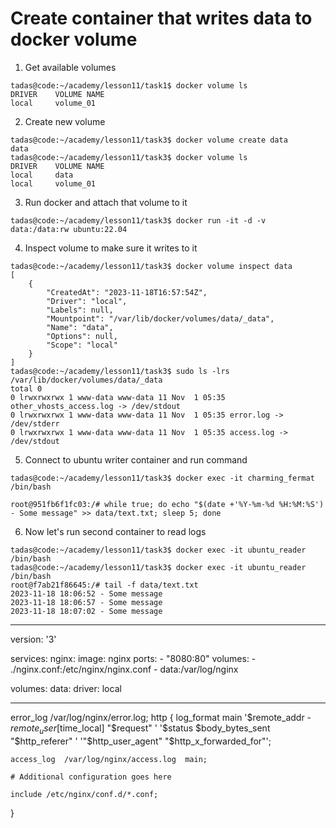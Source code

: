 # Create container that writes data to docker volume

1. Get available volumes
```shell
tadas@code:~/academy/lesson11/task1$ docker volume ls
DRIVER    VOLUME NAME
local     volume_01
```

2. Create new volume
```shell
tadas@code:~/academy/lesson11/task3$ docker volume create data
data
tadas@code:~/academy/lesson11/task3$ docker volume ls
DRIVER    VOLUME NAME
local     data
local     volume_01
```

3. Run docker and attach that volume to it
```shell
tadas@code:~/academy/lesson11/task3$ docker run -it -d -v data:/data:rw ubuntu:22.04
```
4. Inspect volume to make sure it writes to it
```shell
tadas@code:~/academy/lesson11/task3$ docker volume inspect data
[
    {
        "CreatedAt": "2023-11-18T16:57:54Z",
        "Driver": "local",
        "Labels": null,
        "Mountpoint": "/var/lib/docker/volumes/data/_data",
        "Name": "data",
        "Options": null,
        "Scope": "local"
    }
]
tadas@code:~/academy/lesson11/task3$ sudo ls -lrs /var/lib/docker/volumes/data/_data
total 0
0 lrwxrwxrwx 1 www-data www-data 11 Nov  1 05:35 other_vhosts_access.log -> /dev/stdout
0 lrwxrwxrwx 1 www-data www-data 11 Nov  1 05:35 error.log -> /dev/stderr
0 lrwxrwxrwx 1 www-data www-data 11 Nov  1 05:35 access.log -> /dev/stdout

```
5. Connect to ubuntu writer container and run command
```shell
tadas@code:~/academy/lesson11/task3$ docker exec -it charming_fermat /bin/bash
```
```shell
root@951fb6f1fc03:/# while true; do echo "$(date +'%Y-%m-%d %H:%M:%S') - Some message" >> data/text.txt; sleep 5; done
```

6. Now let's run second container to read logs
```shell
tadas@code:~/academy/lesson11/task3$ docker exec -it ubuntu_reader /bin/bash
tadas@code:~/academy/lesson11/task3$ docker exec -it ubuntu_reader /bin/bash
root@f7ab21f86645:/# tail -f data/text.txt 
2023-11-18 18:06:52 - Some message
2023-11-18 18:06:57 - Some message
2023-11-18 18:07:02 - Some message
```

-------------------------
version: '3'

services:
  nginx:
    image: nginx
    ports:
      - "8080:80"
    volumes:
      - ./nginx.conf:/etc/nginx/nginx.conf
      - data:/var/log/nginx


volumes:
  data:
    driver: local

----------------------
  error_log  /var/log/nginx/error.log;
http {
    log_format  main  '$remote_addr - $remote_user [$time_local] "$request" '
                      '$status $body_bytes_sent "$http_referer" '
                      '"$http_user_agent" "$http_x_forwarded_for"';

    access_log  /var/log/nginx/access.log  main;

    # Additional configuration goes here

    include /etc/nginx/conf.d/*.conf;
}
